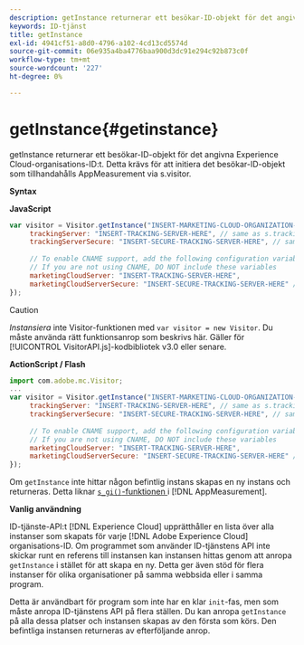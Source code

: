 ```yaml
---
description: getInstance returnerar ett besökar-ID-objekt för det angivna Experience Cloud-organisations-ID:t. Detta krävs för att initiera det besökar-ID-objekt som tillhandahålls AppMeasurement via s.visitor.
keywords: ID-tjänst
title: getInstance
exl-id: 4941cf51-a8d0-4796-a102-4cd13cd5574d
source-git-commit: 06e935a4ba4776baa900d3dc91e294c92b873c0f
workflow-type: tm+mt
source-wordcount: '227'
ht-degree: 0%

---
```


# getInstance{#getinstance}

getInstance returnerar ett besökar-ID-objekt för det angivna Experience Cloud-organisations-ID:t. Detta krävs för att initiera det besökar-ID-objekt som tillhandahålls AppMeasurement via s.visitor.

**Syntax**

**JavaScript**

```js
var visitor = Visitor.getInstance("INSERT-MARKETING-CLOUD-ORGANIZATION-ID-HERE", { 
     trackingServer: "INSERT-TRACKING-SERVER-HERE", // same as s.trackingServer 
     trackingServerSecure: "INSERT-SECURE-TRACKING-SERVER-HERE", // same as s.trackingServerSecure 
 
     // To enable CNAME support, add the following configuration variables 
     // If you are not using CNAME, DO NOT include these variables 
     marketingCloudServer: "INSERT-TRACKING-SERVER-HERE", 
     marketingCloudServerSecure: "INSERT-SECURE-TRACKING-SERVER-HERE" // same as s.trackingServerSecure 
});
```

>[!CAUTION]
>
>*Instansiera* inte Visitor-funktionen med  `var visitor = new Visitor`. Du måste använda rätt funktionsanrop som beskrivs här. Gäller för [!UICONTROL VisitorAPI.js]-kodbibliotek v3.0 eller senare.

**ActionScript / Flash**

```js
import com.adobe.mc.Visitor; 
... 
var visitor = Visitor.getInstance("INSERT-MARKETING-CLOUD-ORGANIZATION-ID-HERE", { 
     trackingServer: "INSERT-TRACKING-SERVER-HERE", // same as s.trackingServer 
     trackingServerSecure: "INSERT-SECURE-TRACKING-SERVER-HERE", // same as s.trackingServerSecure 
 
     // To enable CNAME support, add the following configuration variables 
     // If you are not using CNAME, DO NOT include these variables 
     marketingCloudServer: "INSERT-TRACKING-SERVER-HERE", 
     marketingCloudServerSecure: "INSERT-SECURE-TRACKING-SERVER-HERE" // same as s.trackingServerSecure 
});
```

Om `getInstance` inte hittar någon befintlig instans skapas en ny instans och returneras. Detta liknar [ `s_gi()`-funktionen ](https://docs.adobe.com/content/help/en/analytics/implementation/vars/functions/s-gi.html) i [!DNL AppMeasurement].

**Vanlig användning**

ID-tjänste-API:t [!DNL Experience Cloud] upprätthåller en lista över alla instanser som skapats för varje [!DNL Adobe Experience Cloud] organisations-ID. Om programmet som använder ID-tjänstens API inte skickar runt en referens till instansen kan instansen hittas genom att anropa `getInstance` i stället för att skapa en ny. Detta ger även stöd för flera instanser för olika organisationer på samma webbsida eller i samma program.

Detta är användbart för program som inte har en klar `init`-fas, men som måste anropa ID-tjänstens API på flera ställen. Du kan anropa `getInstance` på alla dessa platser och instansen skapas av den första som körs. Den befintliga instansen returneras av efterföljande anrop.
